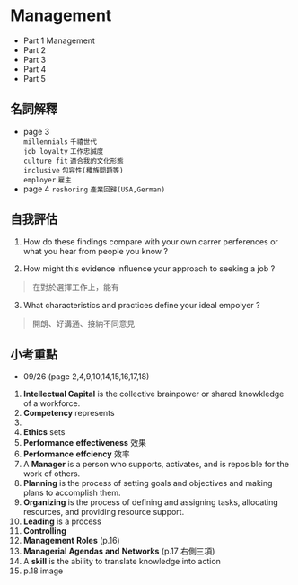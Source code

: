 # Management

+ Part 1 Management
+ Part 2 
+ Part 3
+ Part 4
+ Part 5


## 名詞解釋
+ page 3  
`millennials` `千禧世代`  
`job loyalty` `工作忠誠度`  
`culture fit` `適合我的文化形態`  
`inclusive` `包容性(種族問題等)`  
`employer` `雇主`  
+ page 4
`reshoring` `產業回歸(USA,German)`  


## 自我評估

1. How do these findings compare with your own carrer perferences or what you hear from people you know ?
> 
2. How might this evidence influence your approach to seeking a job ?
> 在對於選擇工作上，能有
3. What characteristics and practices define your ideal empolyer ?
> 開朗、好溝通、接納不同意見

## 小考重點
+ 09/26 (page 2,4,9,10,14,15,16,17,18)
1. **Intellectual Capital** is the collective brainpower or shared knowkledge of a workforce.
2. **Competency** represents 
3. 
4. **Ethics** sets 
5. **Performance** **effectiveness** 效果
6. **Performance** **effciency** 效率
7. A **Manager** is a person who supports, activates, and is reposible for the work of others.
8. **Planning** is the process of setting goals and objectives and making plans to accomplish them.
9. **Organizing** is the process of defining and assigning tasks, allocating resources, and providing resource support.
10. **Leading** is a process 
11. **Controlling**
12. **Management** **Roles** (p.16)
13. **Managerial** **Agendas** **and** **Networks** (p.17 右側三項)
14. A **skill** is the ability to translate knowledge into action
15. p.18 image